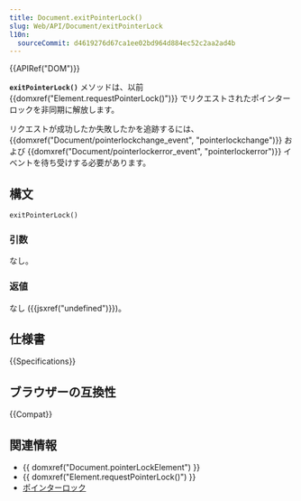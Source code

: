 ```yaml
---
title: Document.exitPointerLock()
slug: Web/API/Document/exitPointerLock
l10n:
  sourceCommit: d4619276d67ca1ee02bd964d884ec52c2aa2ad4b
---
```


{{APIRef("DOM")}}

**`exitPointerLock()`** メソッドは、以前 {{domxref("Element.requestPointerLock()")}} でリクエストされたポインターロックを非同期に解放します。

リクエストが成功したか失敗したかを追跡するには、 {{domxref("Document/pointerlockchange_event", "pointerlockchange")}} および {{domxref("Document/pointerlockerror_event", "pointerlockerror")}} イベントを待ち受けする必要があります。

## 構文

```js-nolint
exitPointerLock()
```

### 引数

なし。

### 返値

なし ({{jsxref("undefined")}})。

## 仕様書

{{Specifications}}

## ブラウザーの互換性

{{Compat}}

## 関連情報

- {{ domxref("Document.pointerLockElement") }}
- {{ domxref("Element.requestPointerLock()") }}
- [ポインターロック](/ja/docs/Web/API/Pointer_Lock_API)
